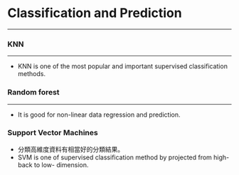 # Classification and Prediction
---

<script src="../../js/general.js"></script>

### KNN
---

* KNN is one of the most popular and important supervised classification methods.

### Random forest
---

* It is good for non-linear data regression and prediction.

### Support Vector Machines

* 分類高維度資料有相當好的分類結果。
* SVM is one of supervised classification method by projected from high- back to low- dimension.
